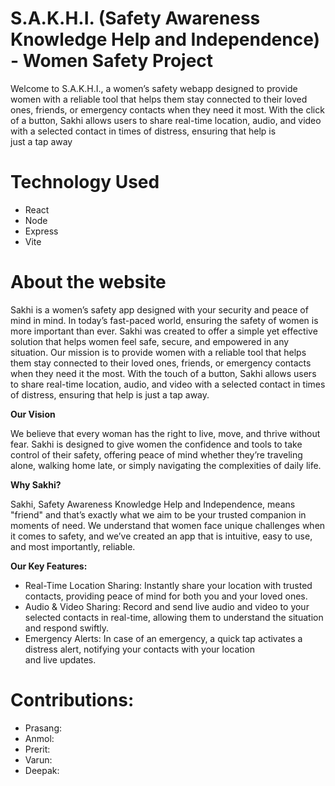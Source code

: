 ﻿# S.A.K.H.I. (Safety Awareness Knowledge Help and Independence) - Women Safety Project
Welcome to S.A.K.H.I., a women’s safety webapp designed to provide women with a reliable tool that helps them stay connected to their loved ones, friends, or emergency contacts when they need it most. With the click of a button, Sakhi allows users to share real-time location, audio, and video with a selected contact in times of distress, ensuring that help is just a tap away


# Technology Used
- React
- Node
- Express
- Vite


# About the website

Sakhi is a women’s safety app designed with your security and peace of mind in mind. In today’s fast-paced world, ensuring the safety of women is more important than ever. Sakhi was created to offer a simple yet effective solution that helps women feel safe, secure, and empowered in any situation.
Our mission is to provide women with a reliable tool that helps them stay connected to their loved ones, friends, or emergency contacts when they need it the most. With the touch of a button, Sakhi allows users to share real-time location, audio, and video with a selected contact in times of distress, ensuring that help is just a tap away.

**Our Vision**

We believe that every woman has the right to live, move, and thrive without fear. Sakhi is designed to give women the confidence and tools to take control of their safety, offering peace of mind whether they’re traveling alone, walking home late, or simply navigating the complexities of daily life.

**Why Sakhi?**

Sakhi, Safety Awareness Knowledge Help and Independence, means "friend" and that’s exactly what we aim to be  your trusted companion in moments of need. We understand that women face unique challenges when it comes to safety, and we’ve created an app that is intuitive, easy to use, and most importantly, reliable.

**Our Key Features:**

- Real-Time Location Sharing: Instantly share your location with trusted contacts, providing peace of mind for both you and your loved ones.
- Audio & Video Sharing: Record and send live audio and video to your selected contacts in real-time, allowing them to understand the situation and respond swiftly.
- Emergency Alerts: In case of an emergency, a quick tap activates a distress alert, notifying your contacts with your location and live updates.

# Contributions:

- Prasang:
- Anmol:
- Prerit:
- Varun:
- Deepak:



